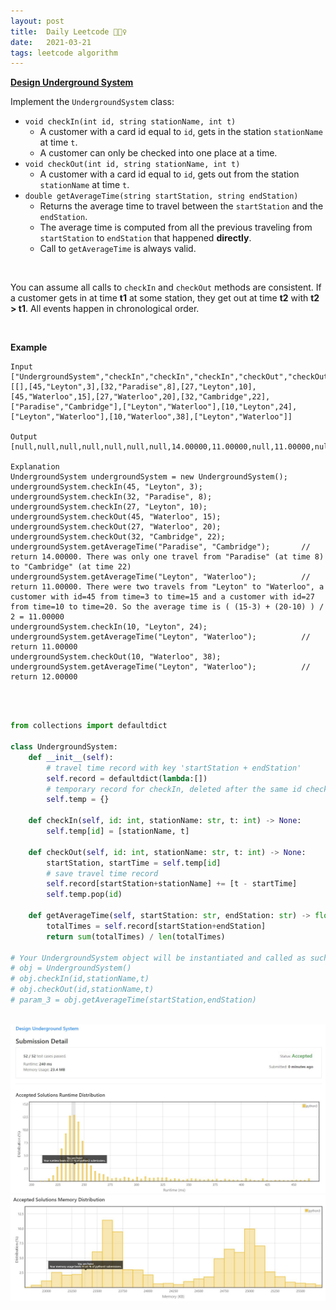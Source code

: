 ```yaml
---
layout: post
title:  Daily Leetcode 🙋🏻‍♀️
date:   2021-03-21
tags: leetcode algorithm 
---
```


<b><a href='https://leetcode.com/explore/challenge/card/march-leetcoding-challenge-2021/590/week-3-march-15th-march-21st/3678/' target='_blank'> Design Underground System </a></b>

Implement the ```UndergroundSystem``` class:

* ```void checkIn(int id, string stationName, int t)```
  * A customer with a card id equal to ```id```, gets in the station ```stationName``` at time ```t```.
  * A customer can only be checked into one place at a time.
* ```void checkOut(int id, string stationName, int t)```
  * A customer with a card id equal to ```id```, gets out from the station ```stationName``` at time ```t```.
* ```double getAverageTime(string startStation, string endStation)```
  * Returns the average time to travel between the ```startStation``` and the ```endStation```.
  * The average time is computed from all the previous traveling from ```startStation``` to ```endStation``` that happened **directly**.
  * Call to ```getAverageTime``` is always valid.
<br>

You can assume all calls to ```checkIn``` and ```checkOut``` methods are consistent. If a customer gets in at time **t1** at some station, they get out at time **t2** with **t2 > t1**. All events happen in chronological order.

<br>

<b>Example</b>
<br>
```
Input
["UndergroundSystem","checkIn","checkIn","checkIn","checkOut","checkOut","checkOut","getAverageTime","getAverageTime","checkIn","getAverageTime","checkOut","getAverageTime"]
[[],[45,"Leyton",3],[32,"Paradise",8],[27,"Leyton",10],[45,"Waterloo",15],[27,"Waterloo",20],[32,"Cambridge",22],["Paradise","Cambridge"],["Leyton","Waterloo"],[10,"Leyton",24],["Leyton","Waterloo"],[10,"Waterloo",38],["Leyton","Waterloo"]]

Output
[null,null,null,null,null,null,null,14.00000,11.00000,null,11.00000,null,12.00000]

Explanation
UndergroundSystem undergroundSystem = new UndergroundSystem();
undergroundSystem.checkIn(45, "Leyton", 3);
undergroundSystem.checkIn(32, "Paradise", 8);
undergroundSystem.checkIn(27, "Leyton", 10);
undergroundSystem.checkOut(45, "Waterloo", 15);
undergroundSystem.checkOut(27, "Waterloo", 20);
undergroundSystem.checkOut(32, "Cambridge", 22);
undergroundSystem.getAverageTime("Paradise", "Cambridge");       // return 14.00000. There was only one travel from "Paradise" (at time 8) to "Cambridge" (at time 22)
undergroundSystem.getAverageTime("Leyton", "Waterloo");          // return 11.00000. There were two travels from "Leyton" to "Waterloo", a customer with id=45 from time=3 to time=15 and a customer with id=27 from time=10 to time=20. So the average time is ( (15-3) + (20-10) ) / 2 = 11.00000
undergroundSystem.checkIn(10, "Leyton", 24);
undergroundSystem.getAverageTime("Leyton", "Waterloo");          // return 11.00000
undergroundSystem.checkOut(10, "Waterloo", 38);
undergroundSystem.getAverageTime("Leyton", "Waterloo");          // return 12.00000
```

<br>
<br>

```python
from collections import defaultdict 

class UndergroundSystem:
    def __init__(self):
        # travel time record with key 'startStation + endStation'
        self.record = defaultdict(lambda:[])
        # temporary record for checkIn, deleted after the same id checkOut 
        self.temp = {}
        
    def checkIn(self, id: int, stationName: str, t: int) -> None:
        self.temp[id] = [stationName, t]
        
    def checkOut(self, id: int, stationName: str, t: int) -> None:
        startStation, startTime = self.temp[id]
        # save travel time record 
        self.record[startStation+stationName] += [t - startTime] 
        self.temp.pop(id)
        
    def getAverageTime(self, startStation: str, endStation: str) -> float:
        totalTimes = self.record[startStation+endStation]
        return sum(totalTimes) / len(totalTimes)

# Your UndergroundSystem object will be instantiated and called as such:
# obj = UndergroundSystem()
# obj.checkIn(id,stationName,t)
# obj.checkOut(id,stationName,t)
# param_3 = obj.getAverageTime(startStation,endStation)
```

<br>
<img src="https://github.com/yeounyi/yeounyi.github.io/blob/main/assets/img/0321.JPG?raw=true">
<img src="https://github.com/yeounyi/yeounyi.github.io/blob/main/assets/img/0321(2).JPG?raw=true">
<br>

